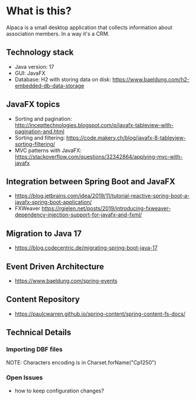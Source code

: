 # What is this?

Alpaca is a small desktop application that collects information about association members. In a way it's a CRM. 

## Technology stack 
* Java version: 17
* GUI: JavaFX
* Database: H2 with storing data on disk: https://www.baeldung.com/h2-embedded-db-data-storage

## JavaFX topics
* Sorting and pagination: http://incepttechnologies.blogspot.com/p/javafx-tableview-with-pagination-and.html
* Sorting and filtering: https://code.makery.ch/blog/javafx-8-tableview-sorting-filtering/
* MVC patterns with JavaFX: https://stackoverflow.com/questions/32342864/applying-mvc-with-javafx
 
## Integration between Spring Boot and JavaFX
* https://blog.jetbrains.com/idea/2019/11/tutorial-reactive-spring-boot-a-javafx-spring-boot-application/
* FXWeaver https://rgielen.net/posts/2019/introducing-fxweaver-dependency-injection-support-for-javafx-and-fxml/ 

## Migration to Java 17
* https://blog.codecentric.de/migrating-spring-boot-java-17

## Event Driven Architecture
* https://www.baeldung.com/spring-events

## Content Repository
* https://paulcwarren.github.io/spring-content/spring-content-fs-docs/

## Technical Details

### Importing DBF files
NOTE: Characters encoding is in  Charset.forName("Cp1250")

### Open Issues
* how to keep configuration changes?

